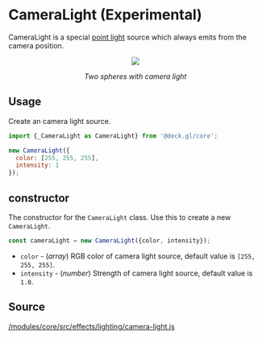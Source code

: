 # CameraLight (Experimental)

CameraLight is a special [point light](/docs/api-reference/lights/point-light.md) source which always emits from the camera position.

<div align="center">
  <div>
    <img src="https://raw.github.com/uber-common/deck.gl-data/master/images/whats-new/camera-light.gif" />
    <p><i>Two spheres with camera light</i></p>
  </div>
</div>

## Usage 

Create an camera light source.

```js
import {_CameraLight as CameraLight} from '@deck.gl/core';

new CameraLight({
  color: [255, 255, 255],
  intensity: 1
});
```

## constructor

The constructor for the `CameraLight` class. Use this to create a new `CameraLight`.

```js
const cameraLight = new CameraLight({color, intensity});
```

* `color` - (*array*)  RGB color of camera light source, default value is `[255, 255, 255]`.
* `intensity` - (*number*) Strength of camera light source, default value is `1.0`.

## Source

[/modules/core/src/effects/lighting/camera-light.js](https://github.com/uber/deck.gl/tree/7.1-release/modules/core/src/effects/lighting/camera-light.js)
